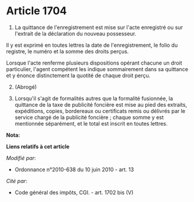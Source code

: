 # Article 1704

1. La quittance de l'enregistrement est mise sur l'acte enregistré ou sur l'extrait de la déclaration du nouveau possesseur. 

Il y est exprimé en toutes lettres la date de l'enregistrement, le folio du registre, le numéro et la somme des droits
perçus. 

Lorsque l'acte renferme plusieurs dispositions opérant chacune un droit particulier, l'agent compétent les indique
sommairement dans sa quittance et y énonce distinctement la quotité de chaque droit perçu. 

2. (Abrogé) 

3. Lorsqu'il s'agit de formalités autres que la formalité fusionnée, la quittance de la taxe de publicité foncière est mise
au pied des extraits, expéditions, copies, bordereaux ou certificats remis ou délivrés par le service chargé de la publicité
foncière ; chaque somme y est mentionnée séparément, et le total est inscrit en toutes lettres.

**Nota:**



**Liens relatifs à cet article**

_Modifié par_:

  - Ordonnance n°2010-638 du 10 juin 2010 - art. 13

_Cité par_:

  - Code général des impôts, CGI. - art. 1702 bis (V)

